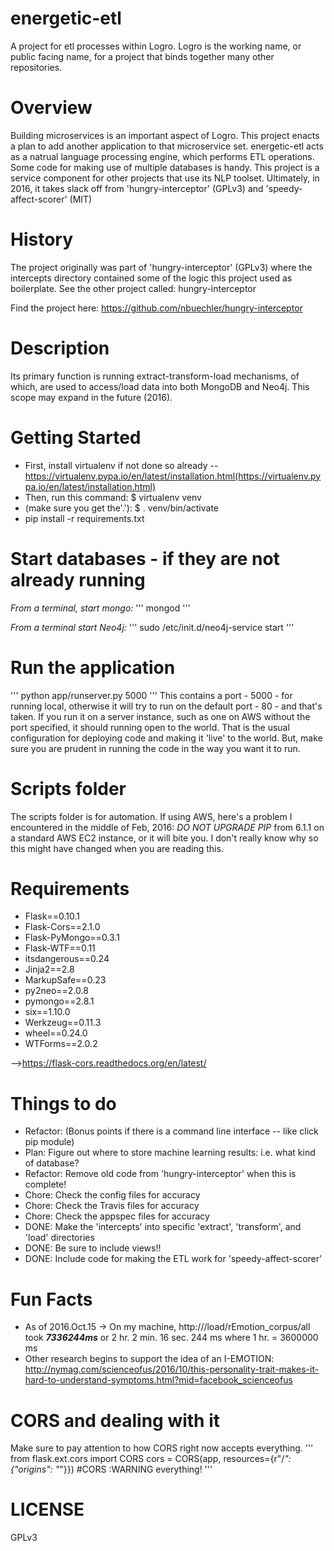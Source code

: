 # energetic-etl
A project for etl processes within Logro. Logro is the working name, or public facing name, for a project that binds together many other repositories.

# Overview
Building microservices is an important aspect of Logro. This project enacts a plan to add another application to that microservice set. energetic-etl acts as a natrual language processing engine, which performs ETL operations. Some code for making use of multiple databases is handy. This project is a service component for other projects that use its NLP toolset. Ultimately, in 2016, it takes slack off from 'hungry-interceptor' (GPLv3) and 'speedy-affect-scorer' (MIT) 

# History
The project originally was part of 'hungry-interceptor' (GPLv3) where the intercepts directory contained some of the logic this project used as boilerplate. See the other project called: hungry-interceptor

Find the project here: https://github.com/nbuechler/hungry-interceptor

# Description
Its primary function is running extract-transform-load mechanisms, of which, are used to access/load data into both MongoDB and Neo4j. This scope may expand in the future (2016).

# Getting Started
* First, install virtualenv if not done so already -- https://virtualenv.pypa.io/en/latest/installation.html(https://virtualenv.pypa.io/en/latest/installation.html)
* Then, run this command: $ virtualenv venv
* (make sure you get the'.'): $ . venv/bin/activate
* pip install -r requirements.txt

# Start databases - if they are not already running
_From a terminal, start mongo:_
'''
mongod
'''

_From a terminal start Neo4j:_
'''
sudo /etc/init.d/neo4j-service start
'''

# Run the application
'''
python app/runserver.py 5000 
'''
This contains a port - 5000 - for running local, otherwise it will try to run on the default port - 80 - and that's taken. If you run it on a server instance, such as one on AWS without the port specified, it should running open to the world. That is the usual configuration for deploying code and making it 'live' to the world. But, make sure you are prudent in running the code in the way you want it to run. 

# Scripts folder
The scripts folder is for automation. If using AWS, here's a problem I encountered in the middle of Feb, 2016:
_DO NOT UPGRADE PIP_ from 6.1.1 on a standard AWS EC2 instance, or it will bite you. I don't really know why so this might have changed when you are reading this.

# Requirements

* Flask==0.10.1
* Flask-Cors==2.1.0
* Flask-PyMongo==0.3.1
* Flask-WTF==0.11
* itsdangerous==0.24
* Jinja2==2.8
* MarkupSafe==0.23
* py2neo==2.0.8
* pymongo==2.8.1
* six==1.10.0
* Werkzeug==0.11.3
* wheel==0.24.0
* WTForms==2.0.2

-->https://flask-cors.readthedocs.org/en/latest/

# Things to do
* Refactor: (Bonus points if there is a command line interface -- like click pip module)
* Plan: Figure out where to store machine learning results: i.e. what kind of database?
* Refactor: Remove old code from 'hungry-interceptor' when this is complete!
* Chore: Check the config files for accuracy
* Chore: Check the Travis files for accuracy
* Chore: Check the appspec files for accuracy
* DONE: Make the 'intercepts' into specific 'extract', 'transform', and 'load' directories
* DONE: Be sure to include views!!
* DONE: Include code for making the ETL work for 'speedy-affect-scorer'

# Fun Facts
* As of 2016.Oct.15 -> On my machine, http://<root>/load/rEmotion_corpus/all took <b><i>7336244ms</i></b> or 2 hr. 2 min. 16 sec. 244 ms where 1 hr. = 3600000 ms
* Other research begins to support the idea of an I-EMOTION: http://nymag.com/scienceofus/2016/10/this-personality-trait-makes-it-hard-to-understand-symptoms.html?mid=facebook_scienceofus


# CORS and dealing with it
Make sure to pay attention to how CORS right now accepts everything.
'''
from flask.ext.cors import CORS
cors = CORS(app, resources={r"/*": {"origins": "*"}}) #CORS :WARNING everything!
'''

# LICENSE
GPLv3
